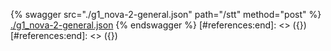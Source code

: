[#references:start]: <> ({ "template": "openapi" })
[#references:start]: <> ({ "template": "openapi" })
{% swagger src="./g1_nova-2-general.json" path="/stt" method="post" %}
[./g1_nova-2-general.json](./g1_nova-2-general.json)
{% endswagger %}
[#references:end]: <> ({})
[#references:end]: <> ({})
